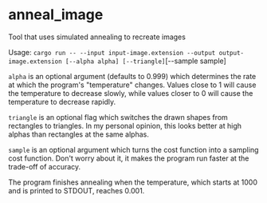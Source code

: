 # anneal_image
Tool that uses simulated annealing to recreate images

Usage: `cargo run -- --input input-image.extension --output output-image.extension [--alpha alpha] [--triangle]`[--sample sample]

`alpha` is an optional argument (defaults to 0.999) which determines the rate at which the
program's "temperature" changes. Values close to 1 will cause the temperature to decrease slowly,
while values closer to 0 will cause the temperature to decrease rapidly.

`triangle` is an optional flag which switches the drawn shapes from rectangles to triangles.
In my personal opinion, this looks better at high alphas than rectangles at the same alphas.

`sample` is an optional argument which turns the cost function into a sampling cost function.
Don't worry about it, it makes the program run faster at the trade-off of accuracy.

The program finishes annealing when the temperature, which starts at 1000 and is printed to STDOUT, reaches 0.001.
